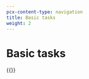 ```yaml
---
pcx-content-type: navigation
title: Basic tasks
weight: 2
---
```


# Basic tasks

{{<directory-listing>}}
